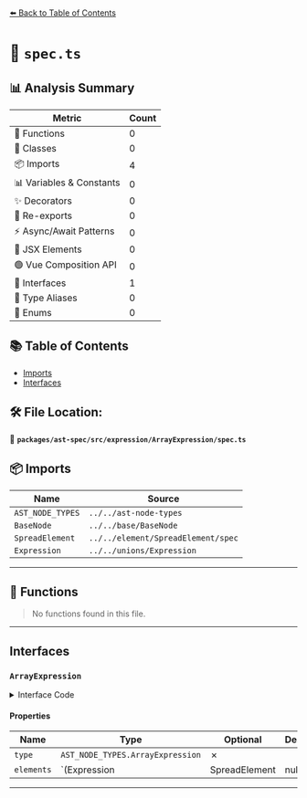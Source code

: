 [⬅️ Back to Table of Contents](../../../../../index.md)

# 📄 `spec.ts`

## 📊 Analysis Summary

| Metric | Count |
|--------|-------|
| 🔧 Functions | 0 |
| 🧱 Classes | 0 |
| 📦 Imports | 4 |
| 📊 Variables & Constants | 0 |
| ✨ Decorators | 0 |
| 🔄 Re-exports | 0 |
| ⚡ Async/Await Patterns | 0 |
| 💠 JSX Elements | 0 |
| 🟢 Vue Composition API | 0 |
| 📐 Interfaces | 1 |
| 📑 Type Aliases | 0 |
| 🎯 Enums | 0 |

## 📚 Table of Contents

- [Imports](#imports)
- [Interfaces](#interfaces)

## 🛠️ File Location:
📂 **`packages/ast-spec/src/expression/ArrayExpression/spec.ts`**

## 📦 Imports

| Name | Source |
|------|--------|
| `AST_NODE_TYPES` | `../../ast-node-types` |
| `BaseNode` | `../../base/BaseNode` |
| `SpreadElement` | `../../element/SpreadElement/spec` |
| `Expression` | `../../unions/Expression` |


---

## 🔧 Functions

> No functions found in this file.


---

## Interfaces

### `ArrayExpression`

<details><summary>Interface Code</summary>

```ts
export interface ArrayExpression extends BaseNode {
  type: AST_NODE_TYPES.ArrayExpression;
  /**
   * an element will be `null` in the case of a sparse array: `[1, ,3]`
   */
  elements: (Expression | SpreadElement | null)[];
}
```
</details>

#### Properties

| Name | Type | Optional | Description |
|------|------|----------|-------------|
| `type` | `AST_NODE_TYPES.ArrayExpression` | ✗ |  |
| `elements` | `(Expression | SpreadElement | null)[]` | ✗ |  |


---
